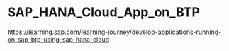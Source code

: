 # SAP_HANA_Cloud_App_on_BTP
https://learning.sap.com/learning-journey/develop-applications-running-on-sap-btp-using-sap-hana-cloud
